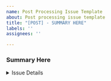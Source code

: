 ```yaml
---
name: Post Processing Issue Template
about: Post processing issue template
title: "[POST] - SUMMARY HERE"
labels: ''
assignees: ''

---
```


### Summary Here
<details><summary> Issue Details</summary>
<p>

**Completed**

- [x] Completion 1 here
- [x] Completion 2 here

</p>
</details>
